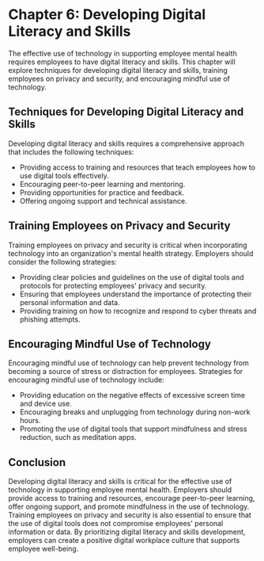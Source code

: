 Chapter 6: Developing Digital Literacy and Skills
=================================================

The effective use of technology in supporting employee mental health requires employees to have digital literacy and skills. This chapter will explore techniques for developing digital literacy and skills, training employees on privacy and security, and encouraging mindful use of technology.

Techniques for Developing Digital Literacy and Skills
-----------------------------------------------------

Developing digital literacy and skills requires a comprehensive approach that includes the following techniques:

* Providing access to training and resources that teach employees how to use digital tools effectively.
* Encouraging peer-to-peer learning and mentoring.
* Providing opportunities for practice and feedback.
* Offering ongoing support and technical assistance.

Training Employees on Privacy and Security
------------------------------------------

Training employees on privacy and security is critical when incorporating technology into an organization's mental health strategy. Employers should consider the following strategies:

* Providing clear policies and guidelines on the use of digital tools and protocols for protecting employees' privacy and security.
* Ensuring that employees understand the importance of protecting their personal information and data.
* Providing training on how to recognize and respond to cyber threats and phishing attempts.

Encouraging Mindful Use of Technology
-------------------------------------

Encouraging mindful use of technology can help prevent technology from becoming a source of stress or distraction for employees. Strategies for encouraging mindful use of technology include:

* Providing education on the negative effects of excessive screen time and device use.
* Encouraging breaks and unplugging from technology during non-work hours.
* Promoting the use of digital tools that support mindfulness and stress reduction, such as meditation apps.

Conclusion
----------

Developing digital literacy and skills is critical for the effective use of technology in supporting employee mental health. Employers should provide access to training and resources, encourage peer-to-peer learning, offer ongoing support, and promote mindfulness in the use of technology. Training employees on privacy and security is also essential to ensure that the use of digital tools does not compromise employees' personal information or data. By prioritizing digital literacy and skills development, employers can create a positive digital workplace culture that supports employee well-being.


